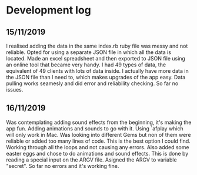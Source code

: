 # Development log
## 15/11/2019

I realised adding the data in the same index.rb ruby file was messy and not reliable. Opted for using a separate JSON file in which all the data is located. Made an excel spreadsheet and then exported to JSON file using an online tool that became very handy. I had 49 types of data, the equivalent of 49 clients with lots of data inside. I actually have more data in the JSON file than I need to, which makes upgrades of the app easy. Data pulling works seamesly and did error and reliability checking. So far no issues.

## 16/11/2019

Was contemplating adding sound effects from the beginning, it's making the app fun. Adding animations and sounds to go with it. Using `afplay which will only work in Mac. Was looking into different Gems but non of them were reliable or added too many lines of code. This is the best option I could find. Working through all the loops and not causing any errors. Also added some easter eggs and chose to do animations and sound effects. This is done by reading a special input on the ARGV file. Asigned the ARGV to variable "secret". So far no errors and it's working fine.